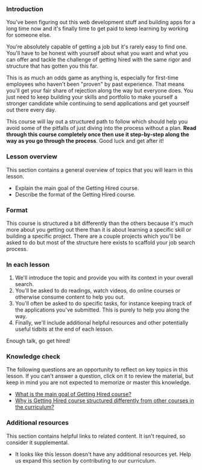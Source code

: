 ### Introduction

You've been figuring out this web development stuff and building apps for a long time now and it's finally time to get paid to keep learning by working for someone else.

You're absolutely capable of getting a job but it's rarely easy to find one.  You'll have to be honest with yourself about what you want and what you can offer and tackle the challenge of getting hired with the same rigor and structure that has gotten you this far.

This is as much an odds game as anything is, especially for first-time employees who haven't been "proven" by past experience.  That means you'll get your fair share of rejection along the way but everyone does.  You just need to keep building your skills and portfolio to make yourself a stronger candidate while continuing to send applications and get yourself out there every day.

This course will lay out a structured path to follow which should help you avoid some of the pitfalls of just diving into the process without a plan.  **Read through this course completely once then use it step-by-step along the way as you go through the process**.  Good luck and get after it!

### Lesson overview

This section contains a general overview of topics that you will learn in this lesson.

- Explain the main goal of the Getting Hired course.
- Describe the format of the Getting Hired course.

### Format

This course is structured a bit differently than the others because it's much more about you getting out there than it is about learning a specific skill or building a specific project.  There are a couple projects which you'll be asked to do but most of the structure here exists to scaffold your job search process.

### In each lesson

1. We'll introduce the topic and provide you with its context in your overall search.
1. You'll be asked to do readings, watch videos, do online courses or otherwise consume content to help you out.
1. You'll often be asked to do specific tasks, for instance keeping track of the applications you've submitted.  This is purely to help you along the way.
1. Finally, we'll include additional helpful resources and other potentially useful tidbits at the end of each lesson.

Enough talk, go get hired!

### Knowledge check

The following questions are an opportunity to reflect on key topics in this lesson. If you can't answer a question, click on it to review the material, but keep in mind you are not expected to memorize or master this knowledge.

- [What is the main goal of Getting Hired course?](#introduction)
- [Why is Getting Hired course structured differently from other courses in the curriculum?](#format)

### Additional resources

This section contains helpful links to related content. It isn't required, so consider it supplemental.

- It looks like this lesson doesn't have any additional resources yet. Help us expand this section by contributing to our curriculum.
